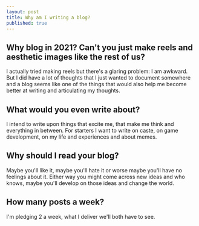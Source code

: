 ```yaml
---
layout: post
title: Why am I writing a blog?
published: true
---
```

## Why blog in 2021? Can't you just make reels and aesthetic images like the rest of us?

I actually tried making reels but there's a glaring problem: I am awkward. But I did have a lot of thoughts that I just wanted to document somewhere and a blog seems like one of the things that would also help me become better at writing and articulating my thoughts.

## What would you even write about?

I intend to write upon things that excite me, that make me think and everything in between. For starters I want to write on caste, on game development, on my life and experiences and about memes.

## Why should I read  your blog?

Maybe you'll like it, maybe you'll hate it or worse maybe you'll have no feelings about it. Either way you might come across new ideas and who knows, maybe you'll develop on those ideas and change the world.

## How many posts a week?

I'm pledging 2 a week, what I deliver we'll both have to see.